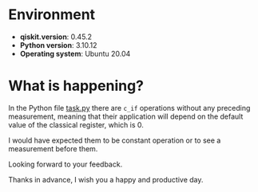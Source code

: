 # Environment

- **qiskit.__version__**: 0.45.2
- **Python version**: 3.10.12
- **Operating system**: Ubuntu 20.04

# What is happening?
In the Python file [task.py](https://github.com/draymond63/qosf-task-1/blob/cbcda1ace6efc80ad2554ea2b5c9c5b5288444ae/task.py#L38) there are `c_if` operations without any preceding measurement, meaning that their application will depend on the default value of the classical register, which is 0.

I would have expected them to be constant operation or to see a measurement before them.

Looking forward to your feedback.

Thanks in advance, I wish you a happy and productive day.

